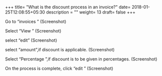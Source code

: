 +++
title= "What is the discount process in an invoice?"
date= 2018-01-25T12:08:55+05:30
description = ""
weight= 13
draft= false
+++

Go to “invoices ” 
(Screenshot)

Select “View ”
(Screenshot)

select “edit”
(Screenshot)

select “amount”,if discount is applicable.
(Screenshot)

Select “Percentage ”,if discount is to be given in percentages. 
(Screenshot)

On the process is complete, click “edit ”
(Screenshot)

